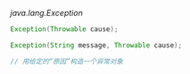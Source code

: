 *java.lang.Exception*
```java
Exception(Throwable cause);

Exception(String message, Throwable cause);

// 用给定的“原因”构造一个异常对象

```